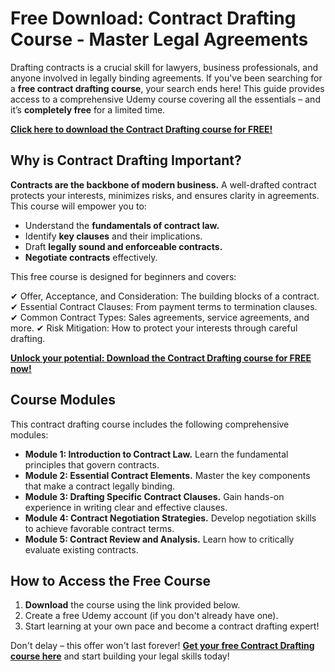 # Free Download: Contract Drafting Course - Master Legal Agreements

Drafting contracts is a crucial skill for lawyers, business professionals, and anyone involved in legally binding agreements. If you've been searching for a **free contract drafting course**, your search ends here! This guide provides access to a comprehensive Udemy course covering all the essentials – and it’s **completely free** for a limited time.

[**Click here to download the Contract Drafting course for FREE!**](https://udemywork.com/contract-drafting-course)

## Why is Contract Drafting Important?

**Contracts are the backbone of modern business.** A well-drafted contract protects your interests, minimizes risks, and ensures clarity in agreements. This course will empower you to:

*   Understand the **fundamentals of contract law.**
*   Identify **key clauses** and their implications.
*   Draft **legally sound and enforceable contracts.**
*   **Negotiate contracts** effectively.

This free course is designed for beginners and covers:

✔ Offer, Acceptance, and Consideration: The building blocks of a contract.
✔ Essential Contract Clauses: From payment terms to termination clauses.
✔ Common Contract Types: Sales agreements, service agreements, and more.
✔ Risk Mitigation: How to protect your interests through careful drafting.

[**Unlock your potential: Download the Contract Drafting course for FREE now!**](https://udemywork.com/contract-drafting-course)

## Course Modules

This contract drafting course includes the following comprehensive modules:

*   **Module 1: Introduction to Contract Law.** Learn the fundamental principles that govern contracts.
*   **Module 2: Essential Contract Elements.** Master the key components that make a contract legally binding.
*   **Module 3: Drafting Specific Contract Clauses.** Gain hands-on experience in writing clear and effective clauses.
*   **Module 4: Contract Negotiation Strategies.** Develop negotiation skills to achieve favorable contract terms.
*   **Module 5: Contract Review and Analysis.** Learn how to critically evaluate existing contracts.

## How to Access the Free Course

1.  **Download** the course using the link provided below.
2.  Create a free Udemy account (if you don't already have one).
3.  Start learning at your own pace and become a contract drafting expert!

Don't delay – this offer won't last forever! **[Get your free Contract Drafting course here](https://udemywork.com/contract-drafting-course)** and start building your legal skills today!
